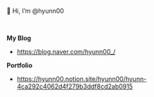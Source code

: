 👋 Hi, I’m @hyunn00

<br>

**My Blog**
* https://blog.naver.com/hyunn00_/

**Portfolio**
* https://hyunn00.notion.site/hyunn00/hyunn-4ca292c4062d4f279b3ddf8cd2ab0915

